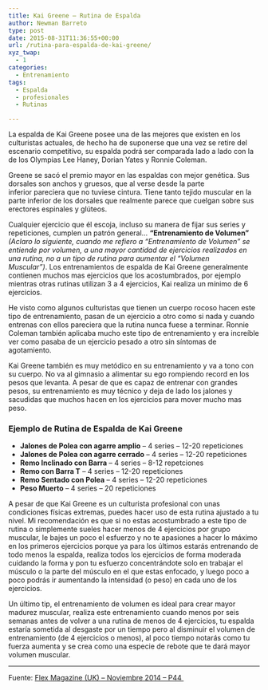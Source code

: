 ```yaml
---
title: Kai Greene – Rutina de Espalda
author: Newman Barreto
type: post
date: 2015-08-31T11:36:55+00:00
url: /rutina-para-espalda-de-kai-greene/
xyz_twap:
  - 1
categories:
  - Entrenamiento
tags:
  - Espalda
  - profesionales
  - Rutinas

---
```

<span class="main-paragraph">La espalda de Kai Greene posee una de las mejores que existen en los culturistas actuales, de hecho ha de suponerse que una vez se retire del escenario competitivo, su espalda podrá ser comparada lado a lado con la de los Olympias Lee Haney, Dorian Yates y Ronnie Coleman.</span>

Greene se sacó el premio mayor en las espaldas con mejor genética. Sus dorsales son anchos y gruesos, que al verse desde la parte inferior pareciera que no tuviese cintura. Tiene tanto tejido muscular en la parte inferior de los dorsales que realmente parece que cuelgan sobre sus erectores espinales y glúteos.

Cualquier ejercicio que él escoja, incluso su manera de fijar sus series y repeticiones, cumplen un patrón general&#8230; **&#8220;Entrenamiento de Volumen&#8221;** _(Aclaro lo siguiente, cuando me refiero a &#8220;Entrenamiento de Volumen&#8221; se entiende por volumen, a una mayor cantidad de ejercicios realizados en una rutina, no a un tipo de rutina para aumentar el &#8220;Volumen Muscular&#8221;)_. Los entrenamientos de espalda de Kai Greene generalmente contienen muchos mas ejercicios que los acostumbrados, por ejemplo mientras otras rutinas utilizan 3 a 4 ejercicios, Kai realiza un mínimo de 6 ejercicios.

He visto como algunos culturistas que tienen un cuerpo rocoso hacen este tipo de entrenamiento, pasan de un ejercicio a otro como si nada y cuando entrenas con ellos pareciera que la rutina nunca fuese a terminar. Ronnie Coleman también aplicaba mucho este tipo de entrenamiento y era increíble ver como pasaba de un ejercicio pesado a otro sin síntomas de agotamiento.

Kai Greene también es muy metódico en su entrenamiento y va a tono con su cuerpo. No va al gimnasio a alimentar su ego rompiendo record en los pesos que levanta. A pesar de que es capaz de entrenar con grandes pesos, su entrenamiento es muy técnico y deja de lado los jalones y sacudidas que muchos hacen en los ejercicios para mover mucho mas peso.

### Ejemplo de Rutina de Espalda de Kai Greene

  * **Jalones de Polea con agarre amplio** &#8211; 4 series &#8211; 12-20 repeticiones
  * **Jalones de Polea con agarre cerrado** &#8211; 4 series &#8211; 12-20 repeticiones
  * **Remo Inclinado con Barra** &#8211; 4 series &#8211; 8-12 repetciones
  * **Remo con Barra T** &#8211; 4 series &#8211; 12-20 repeticiones
  * **Remo Sentado con Polea** &#8211; 4 series &#8211; 12-20 repeticiones
  * **Peso Muerto** &#8211; 4 series &#8211; 20 repeticiones

A pesar de que Kai Greene es un culturista profesional con unas condiciones físicas extremas, puedes hacer uso de esta rutina ajustado a tu nivel. Mi recomendación es que si no estas acostumbrado a este tipo de rutina o simplemente sueles hacer menos de 4 ejercicios por grupo muscular, le bajes un poco el esfuerzo y no te apasiones a hacer lo máximo en los primeros ejercicios porque ya para los últimos estarás entrenando de todo menos la espalda, realiza todos los ejercicios de forma moderada cuidando la forma y pon tu esfuerzo concentrándote solo en trabajar el músculo o la parte del músculo en el que estas enfocado, y luego poco a poco podrás ir aumentando la intensidad (o peso) en cada uno de los ejercicios.

Un último tip, el entrenamiento de volumen es ideal para crear mayor madurez muscular, realiza este entrenamiento cuando menos por seis semanas antes de volver a una rutina de menos de 4 ejercicios, tu espalda estaría sometida al desgaste por un tiempo pero al disminuir el volumen de entrenamiento (de 4 ejercicios o menos), al poco tiempo notarás como tu fuerza aumenta y se crea como una especie de rebote que te dará mayor volumen muscular.

* * *

Fuente: <a href="http://www.flex-magazine.co.uk/" target="_blank">Flex Magazine (UK) &#8211; Noviembre 2014 &#8211; P44 </a>

&nbsp;